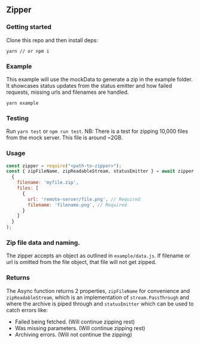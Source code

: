 ## Zipper

### Getting started

Clone this repo and then install deps:

```
yarn // or npm i
```

### Example

This example will use the mockData to generate a zip in the example folder. It showcases status updates from the status emitter and how failed requests, missing urls and filenames are handled.

```
yarn example
```

### Testing

Run `yarn test` or `npm run test`. NB: There is a test for zipping 10,000 files from the mock server. This file is around ~2GB.

### Usage

```js
const zipper = require("<path-to-zipper>");
const { zipFileName, zipReadableStream, statusEmitter } = await zipper.zip(
  {
    filename: 'myfile.zip',
    files: [
      {
        url: 'remote-server/file.png', // Required
        filename: 'filename.png', // Required
      }
    ]
  }
);
```

### Zip file data and naming.

The zipper accepts an object as outlined in `example/data.js`. If filename or url is omitted from the file object, that file will not get zipped.


### Returns

The Async function returns 2 properties, `zipFileName` for convenience and `zipReadableStream`, which is an implementation of `stream.PassThrough` and where the archive is piped through and `statusEmitter` which can be used to catch errors like:

- Failed being fetched. (Will continue zipping rest)
- Was missing parameters. (Will continue zipping rest)
- Archiving errors. (Will not continue the zipping)

